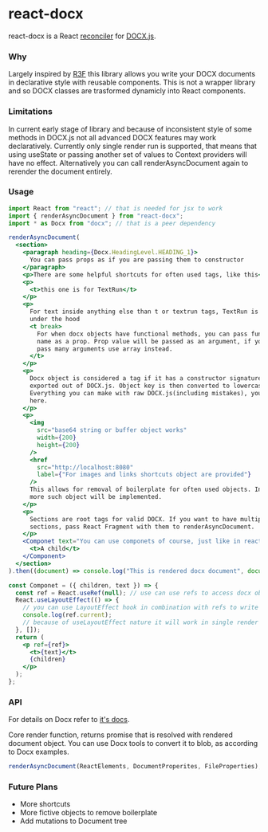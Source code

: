 # react-docx

react-docx is a React [reconciler](https://github.com/facebook/react/tree/master/packages/react-reconciler) for [DOCX.js](https://github.com/dolanmiu/docx).

### Why

Largely inspired by [R3F](https://github.com/react-spring/react-three-fiber) this library allows you write your DOCX documents in declarative style with reusable components. This is not a wrapper library and so DOCX classes are trasformed dynamicly into React components.

### Limitations

In current early stage of library and because of inconsistent style of some methods in DOCX.js not all advanced DOCX features may work declaratively. Currently only single render run is supported, that means that using useState or passing another set of values to Context providers will have no effect. Alternatively you can call renderAsyncDocument again to rerender the document entirely.

### Usage

```jsx
import React from "react"; // that is needed for jsx to work
import { renderAsyncDocument } from "react-docx";
import * as Docx from "docx"; // that is a peer dependency

renderAsyncDocument(
  <section>
    <paragraph heading={Docx.HeadingLevel.HEADING_1}>
      You can pass props as if you are passing them to constructor
    </paragraph>
    <p>There are some helpful shortcuts for often used tags, like this</p>
    <p>
      <t>this one is for TextRun</t>
    </p>
    <p>
      For text inside anything else than t or textrun tags, TextRun is created
      under the hood
      <t break>
        For when docx objects have functional methods, you can pass function
        name as a prop. Prop value will be passed as an argument, if you need to
        pass many arguments use array instead.
      </t>
    </p>
    <p>
      Docx object is considered a tag if it has a constructor signature and is
      exported out of DOCX.js. Object key is then converted to lowercase.
      Everything you can make with raw DOCX.js(including mistakes), you can make
      here.
    </p>
    <p>
      <img
        src="base64 string or buffer object works"
        width={200}
        height={200}
      />
      <href
        src="http://localhost:8080"
        label={"For images and links shortcuts object are provided"}
      />
      This allows for removal of boilerplate for often used objects. In future
      more such object will be implemented.
    </p>
    <p>
      Sections are root tags for valid DOCX. If you want to have multiple
      sections, pass React Fragment with them to renderAsyncDocument.
    </p>
    <Componet text="You can use componets of course, just like in react!">
      <t>A child</t>
    </Component>
  </section>
).then((document) => console.log("This is rendered docx document", document));

const Componet = ({ children, text }) => {
  const ref = React.useRef(null); // use can use refs to access docx objects
  React.useLayoutEffect(() => {
    // you can use LayoutEffect hook in combination with refs to write imperative code( hacks for example)
    console.log(ref.current);
    // because of useLayoutEffect nature it will work in single render as opposed to regular useEffect
  }, []);
  return (
    <p ref={ref}>
      <t>{text}</t>
      {children}
    </p>
  );
};
```

### API

For details on Docx refer to [it's docs](https://docx.js.org).

Core render function, returns promise that is resolved with rendered document object. You can use Docx tools to convert it to blob, as according to Docx examples.

```jsx
renderAsyncDocument(ReactElements, DocumentProperites, FileProperties);
```

### Future Plans

- More shortcuts
- More fictive objects to remove boilerplate
- Add mutations to Document tree
